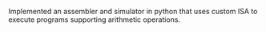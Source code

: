 Implemented an assembler and simulator in python that uses custom ISA to execute programs supporting arithmetic operations.
